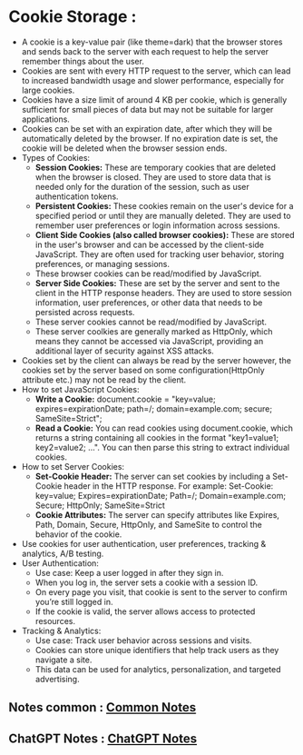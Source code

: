 <h1>Cookie Storage :</h1>
<ul>
  <li>
    A cookie is a key-value pair (like theme=dark) that the browser stores and sends back to the server with each request to help the server remember things about the user.
  </li>
  <li>
    Cookies are sent with every HTTP request to the server, which can lead to increased bandwidth usage and slower performance, especially for large cookies.
  </li>
  <li>
    Cookies have a size limit of around 4 KB per cookie, which is generally sufficient for small pieces of data but may not be suitable for larger applications.
  </li>
  <li>
    Cookies can be set with an expiration date, after which they will be automatically deleted by the browser. If no expiration date is set, the cookie will be deleted when the browser session ends.
  </li>
  <li>
    Types of Cookies: 
    <ul>
      <li>
        <strong>Session Cookies:</strong> These are temporary cookies that are deleted when the browser is closed. They are used to store data that is needed only for the duration of the session, such as user authentication tokens.
      </li>
      <li>
        <strong>Persistent Cookies:</strong> These cookies remain on the user's device for a specified period or until they are manually deleted. They are used to remember user preferences or login information across sessions.
      </li>
      <li>
        <strong>Client Side Cookies (also called browser cookies):</strong> These are stored in the user's browser and can be accessed by the client-side JavaScript. They are often used for tracking user behavior, storing preferences, or managing sessions.
      </li>
      <li>
        These browser cookies can be read/modified by JavaScript.
      </li>
      <li>
        <strong>Server Side Cookies:</strong> These are set by the server and sent to the client in the HTTP response headers. They are used to store session information, user preferences, or other data that needs to be persisted across requests.
      </li>
      <li>
        These server cookies cannot be read/modified by JavaScript.
      </li>
      <li>
        These server coolkies are generally marked as HttpOnly, which means they cannot be accessed via JavaScript, providing an additional layer of security against XSS attacks.
      </li>
    </ul>
  </li>
  <li>
    Cookies set by the client can always be read by the server however, the cookies set by the server based on some configuration(HttpOnly attribute etc.) may not be read by the client.
  </li>
  <li>
    How to set JavaScript Cookies:
    <ul>
      <li>
        <strong>Write a Cookie:</strong> document.cookie = "key=value; expires=expirationDate; path=/; domain=example.com; secure; SameSite=Strict";
      </li>
      <li>
        <strong>Read a Cookie:</strong> You can read cookies using document.cookie, which returns a string containing all cookies in the format "key1=value1; key2=value2; ...". You can then parse this string to extract individual cookies.
      </li>
    </ul>
  </li>
  <li>
    How to set Server Cookies:
    <ul>
      <li>
        <strong>Set-Cookie Header:</strong> The server can set cookies by including a Set-Cookie header in the HTTP response. For example: Set-Cookie: key=value; Expires=expirationDate; Path=/; Domain=example.com; Secure; HttpOnly; SameSite=Strict
      </li>
      <li>
        <strong>Cookie Attributes:</strong> The server can specify attributes like Expires, Path, Domain, Secure, HttpOnly, and SameSite to control the behavior of the cookie.
      </li>
    </ul>
  </li>
  <li>
    Use cookies for user authentication, user preferences, tracking & analytics, A/B testing.
  </li>
  <li>
    User Authentication:
    <ul>
      <li>
        Use case: Keep a user logged in after they sign in.
      </li>
      <li>
        When you log in, the server sets a cookie with a session ID.
      </li>
      <li>
        On every page you visit, that cookie is sent to the server to confirm you’re still logged in.
      </li>
      <li>
        If the cookie is valid, the server allows access to protected resources.
      </li>
    </ul>
  </li>
  <li>
    Tracking & Analytics:
    <ul>
      <li>
        Use case: Track user behavior across sessions and visits.
      </li>
      <li>
        Cookies can store unique identifiers that help track users as they navigate a site.
      </li>
      <li>
        This data can be used for analytics, personalization, and targeted advertising.
      </li>
    </ul>
  </li>
</ul>

<h2>
  Notes common : <a href="https://namastedev.com/learn/namaste-frontend-system-design/cookie-storage-notes" target="_blank">Common Notes</a>
</h2>
<h2>
  ChatGPT Notes : <a href="https://chatgpt.com/share/6895010f-d19c-8006-a361-bafd99919b6c" target="_blank">ChatGPT Notes</a>
</h2>